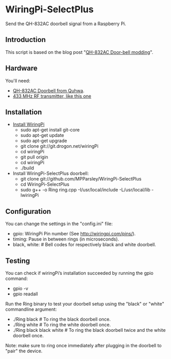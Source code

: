 # WiringPi-SelectPlus
Send the QH-832AC doorbell signal from a Raspberry Pi.

## Introduction
This script is based on the blog post "[QH-832AC Door-bell modding](https://arduinodiy.wordpress.com/2015/03/02/qh-832ac-door-bell-moddinghttps://arduinodiy.wordpress.com/2015/03/02/qh-832ac-door-bell-modding)".

## Hardware
You'll need:
- [QH-832AC Doorbell from Quhwa](http://www.quhwa.com/Auto-learning-Code-Chimes-QH-832AC-g-72.html).
- [433 MHz RF transmitter, like this one](https://iprototype.nl/products/components/communications/rf-transmitter-434mhz)

## Installation
- [Install WiringPi](http://wiringpi.com/download-and-install/)
  - sudo apt-get install git-core
  - sudo apt-get update
  - sudo apt-get upgrade
  - git clone git://git.drogon.net/wiringPi
  - cd wiringPi
  - git pull origin
  - cd wiringPi
  - ./build
- Install WiringPi-SelectPlus doorbell:
  - git clone git://github.com/MPParsley/WiringPi-SelectPlus
  - cd WiringPi-SelectPlus
  - sudo g++ -o Ring ring.cpp -I/usr/local/include -L/usr/local/lib -lwiringPi

## Configuration
You can change the settings in the "config.ini" file:
- gpio: WiringPi Pin number (See http://wiringpi.com/pins/).
- timing: Pause in between rings (in microseconds).
- black, white: # Bell codes for respectively black and white doorbell.

## Testing
You can check if wiringPi’s installation succeeded by running the gpio command:
- gpio -v
- gpio readall

Run the Ring binary to test your doorbell setup using the "black" or "white" commandline argument:
- ./Ring black # To ring the black doorbell once.
- ./Ring white # To ring the white doorbell once.
- ./Ring black black white # To ring the black doorbell twice and the white doorbell once.

Note: make sure to ring once immediately after plugging in the doorbell to "pair" the device.
